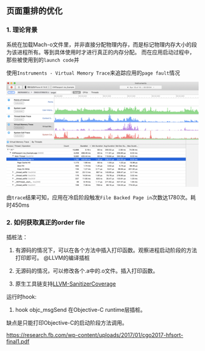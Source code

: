 ## 页面重排的优化

### 1. 理论背景

系统在加载Mach-o文件里，并非直接分配物理内存，而是标记物理内存大小的段为该进程所有。等到具体使用时才进行真正的内存分配。
而在应用启动过程中，那些被使用到的`launch code`并



使用`Instruments - Virtual Memory Trace`来追踪应用的`page fault`情况

![pic1](https://raw.githubusercontent.com/778477/blog/master/%5B%E6%80%A7%E8%83%BD%E4%BC%98%E5%8C%96-%E5%90%AF%E5%8A%A8%E4%BC%98%E5%8C%96%5D%E7%AC%A6%E5%8F%B7%E9%87%8D%E6%8E%92/before_order.png)

由`trace`结果可知，应用在冷启阶段触发`File Backed Page in`次数达1780次。耗时450ms

### 2. 如何获取真正的order file


插桩法：
1. 有源码的情况下，可以在各个方法中插入打印函数。观察进程启动阶段的方法打印即可。
@LLVM的编译插桩

2. 无源码的情况，可以修改各个.a中的.o文件。插入打印函数。

3. 原生工具链支持[LLVM-SanitizerCoverage](https://clang.llvm.org/docs/SanitizerCoverage.html)

运行时hook:

1. hook objc_msgSend 在Objective-C runtime层插桩。

缺点是只能打印Objective-C的启动阶段方法调用。




https://research.fb.com/wp-content/uploads/2017/01/cgo2017-hfsort-final1.pdf
